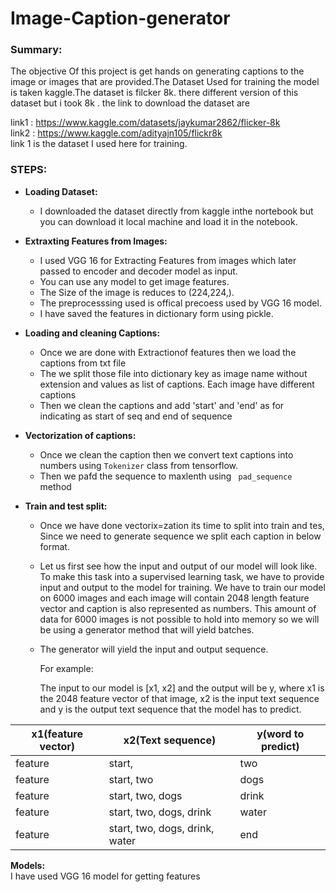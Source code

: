 # Image-Caption-generator
### Summary:
The objective Of this project is get hands on generating captions to the image or images that are provided.The Dataset Used for training the model is taken kaggle.The dataset is filcker 8k. there different version of this dataset but i took 8k . the link to download the dataset are</br>

link1 : https://www.kaggle.com/datasets/jaykumar2862/flicker-8k </br>
link2 : https://www.kaggle.com/adityajn105/flickr8k</br>
link 1 is the dataset I used here for training.</br>
### STEPS:
- **Loading Dataset:**</br>
     - I downloaded the dataset directly from kaggle inthe nortebook  but you can download it local machine and load it in the notebook.
     
- **Extraxting Features from Images:**</br>
     - I used VGG 16 for Extracting Features from images which later passed to encoder and decoder model as input.
     - You can use any model to get image features.
     - The Size of the image is reduces to (224,224,).
     - The preprocesssing used is offical precoess used by VGG 16 model.
     - I have saved the features in dictionary form using pickle.
     
- **Loading and cleaning Captions:**</br>
    - Once we are done with Extractionof features then we load the captions from txt file
    - The we split those file into dictionary key as image name without extension and values as list of captions. Each image have different captions 
    - Then we clean the captions and add 'start' and 'end' as for indicating  as start of seq and end of sequence  
    
- **Vectorization of captions:**</br>
    - Once we clean the caption then we convert text captions into numbers using <code>Tokenizer</code> class from tensorflow.
    - Then we pafd the sequence to maxlenth using <code> pad_sequence </code> method
- **Train and test split:**</br>
    - Once we have done vectorix=zation its time to split into train and tes, Since we need to generate sequence we split each caption in below format.
    - Let us first see how the input and output of our model will look like. To make this task into a supervised learning task, we have to provide input and output to the model for training. We have to train our model on 6000 images and each image will contain 2048 length feature vector and caption is also represented as numbers. This amount of data for 6000 images is not possible to hold into memory so we will be using a generator method that will yield batches.

     - The generator will yield the input and output sequence.

          For example:

          The input to our model is [x1, x2] and the output will be y, where x1 is the 2048 feature vector of that image, x2 is the input text sequence and y is the                output text sequence that the model has to predict.


|x1(feature vector)	|x2(Text sequence)|y(word to predict)|
|------------------ |-----------------|------------------|
|feature	|start,	                          |two|
|feature	|start, two	|dogs|
|feature	|start, two, dogs	|drink|
|feature	|start, two, dogs, drink	|water|
|feature	|start, two, dogs, drink, water	|end|

**Models:**</br>
I have used VGG 16 model for getting features
